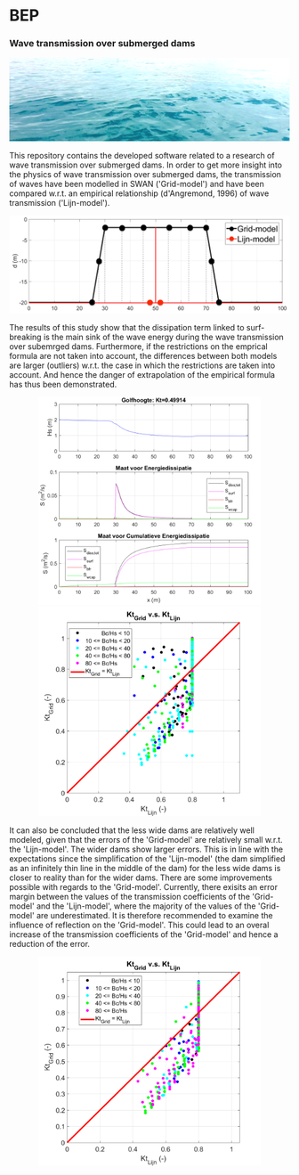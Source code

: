 # BEP 

### Wave transmission over submerged dams

<p align="center">
<img src="Images/Golven.png" width="1000" height="150"/>
</p>

This repository contains the developed software related to a research of wave transmission over submerged dams. In order to get more insight into the physics of wave transmission over submerged dams, the transmission of waves have been modelled in SWAN ('Grid-model') and have been compared w.r.t. an empirical relationship (d'Angremond, 1996) of wave transmission ('Lijn-model').

<p align="center">
<img src="Images/4_damModellen.png" width="800"/>
</p>

The results of this study show that the dissipation term linked to surf-breaking is the main sink of the wave energy during the wave transmission over subemrged dams. Furthermore, if the restrictions on the emprical formula are not taken into account, the differences between both models are larger (outliers) w.r.t. the case in which the restrictions are taken into account. And hence the danger of extrapolation of the empirical formula has thus been demonstrated. 

<p align="center">
<img src="Images/4_1DConceptmodel_surf.png" width="400"/>
<img src="Images/Triad&Sourcing_NoRestrictions_Grid_vs_Lijn2.png" width="400"/>
</p>

It can also be concluded that the less wide dams are relatively well modeled, given that the errors of the 'Grid-model' are relatively small w.r.t. the 'Lijn-model'. The wider dams show larger errors. This is in line with the expectations since the simplification of the 'Lijn-model' (the dam simplified as an infinitely thin line in the middle of the dam) for the less wide dams is closer to reality than for the wider dams. There are some improvements possible with regards to the 'Grid-model'. Currently, there exisits an error margin between the values of the transmission coefficients of the 'Grid-model' and the 'Lijn-model', where the majority of the values of the 'Grid-model' are underestimated. It is therefore recommended to examine the influence of reflection on the 'Grid-model'. This could lead to an overal increase of the transmission coefficients of the 'Grid-model' and hence a reduction of the error.

<p align="center">
<img src="Images/Sourcing&Triad_Restrictions_Grid_vs_Lijn2.png" width=400"/>
</p>



